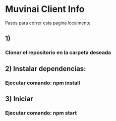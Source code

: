 # Muvinai Client Info

Pasos para correr esta pagina localmente
## 1)
### Clonar el repositorio en la carpeta deseada
## 2) Instalar dependencias:
### Ejecutar comando: npm install

## 3) Iniciar
### Ejecutar comando: npm start